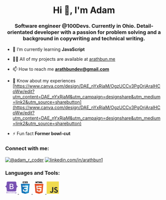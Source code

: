 <h1 align="center">Hi 👋, I'm Adam</h1>
<h3 align="center">Software engineer @100Devs. Currently in Ohio. Detail-orientated developer with a passion for problem solving and a background in copywriting and technical writing.</h3>

- 🌱 I’m currently learning **JavaScript**

- 👨‍💻 All of my projects are available at [arathbun.me](arathbun.me)

- 📫 How to reach me **arathbundev@gmail.com**

- 📄 Know about my experiences [https://www.canva.com/design/DAE_nYxRjaM/OgzUCCv3PgOrjAraIHCoWw/edit?utm_content=DAE_nYxRjaM&utm_campaign=designshare&utm_medium=link2&utm_source=sharebutton](https://www.canva.com/design/DAE_nYxRjaM/OgzUCCv3PgOrjAraIHCoWw/edit?utm_content=DAE_nYxRjaM&utm_campaign=designshare&utm_medium=link2&utm_source=sharebutton)

- ⚡ Fun fact **Former bowl-cut**

<h3 align="left">Connect with me:</h3>
<p align="left">
<a href="https://twitter.com/@adam_r_coder" target="blank"><img align="center" src="https://raw.githubusercontent.com/rahuldkjain/github-profile-readme-generator/master/src/images/icons/Social/twitter.svg" alt="@adam_r_coder" height="30" width="40" /></a>
<a href="https://linkedin.com/in/linkedin.com/in/arathbun1" target="blank"><img align="center" src="https://raw.githubusercontent.com/rahuldkjain/github-profile-readme-generator/master/src/images/icons/Social/linked-in-alt.svg" alt="linkedin.com/in/arathbun1" height="30" width="40" /></a>
</p>

<h3 align="left">Languages and Tools:</h3>
<p align="left"> <a href="https://getbootstrap.com" target="_blank" rel="noreferrer"> <img src="https://raw.githubusercontent.com/devicons/devicon/master/icons/bootstrap/bootstrap-plain-wordmark.svg" alt="bootstrap" width="40" height="40"/> </a> <a href="https://www.w3schools.com/css/" target="_blank" rel="noreferrer"> <img src="https://raw.githubusercontent.com/devicons/devicon/master/icons/css3/css3-original-wordmark.svg" alt="css3" width="40" height="40"/> </a> <a href="https://www.w3.org/html/" target="_blank" rel="noreferrer"> <img src="https://raw.githubusercontent.com/devicons/devicon/master/icons/html5/html5-original-wordmark.svg" alt="html5" width="40" height="40"/> </a> <a href="https://developer.mozilla.org/en-US/docs/Web/JavaScript" target="_blank" rel="noreferrer"> <img src="https://raw.githubusercontent.com/devicons/devicon/master/icons/javascript/javascript-original.svg" alt="javascript" width="40" height="40"/> </a> </p>
